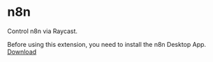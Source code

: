 # n8n

Control n8n via Raycast.

Before using this extension, you need to install the n8n Desktop App. [Download](https://n8n.io/get-started/)